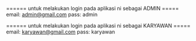 ====== untuk melakukan login pada aplikasi ni sebagai ADMIN =====
email: admin@gmail.com
pass: admin

====== untuk melakukan login pada aplikasi ni sebagai KARYAWAN =====
email: karyawan@gmail.com
pass: karyawan
